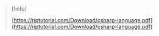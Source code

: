 > [!info]  
>  
> [https://riptutorial.com/Download/csharp-language.pdf](https://riptutorial.com/Download/csharp-language.pdf)